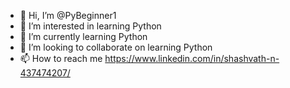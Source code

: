 - 👋 Hi, I’m @PyBeginner1
- 👀 I’m interested in learning Python
- 🌱 I’m currently learning Python
- 💞️ I’m looking to collaborate on learning Python
- 📫 How to reach me https://www.linkedin.com/in/shashvath-n-437474207/

<!---
PyBeginner1/PyBeginner1 is a ✨ special ✨ repository because its `README.md` (this file) appears on your GitHub profile.
You can click the Preview link to take a look at your changes.
--->
